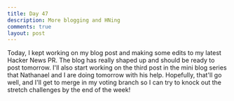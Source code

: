 ```yaml
---
title: Day 47
description: More blogging and HNing
comments: true
layout: post
---
```


Today, I kept working on my blog post and making some edits to my latest Hacker News PR. The blog has really shaped up and should be ready to post tomorrow. I'll also start working on the third post in the mini blog series that Nathanael and I are doing tomorrow with his help. Hopefully, that'll go well, and I'll get to merge in my voting branch so I can try to knock out the stretch challenges by the end of the week!
